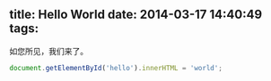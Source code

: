 title: Hello World
date: 2014-03-17 14:40:49
tags:
---

如您所见，我们来了。


```javascript
document.getElementById('hello').innerHTML = 'world';
```

